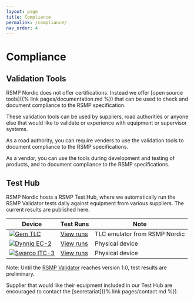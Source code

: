 ```yaml
---
layout: page
title: Compliance
permalink: /compliance/
nav_order: 4
---
```


# Compliance

## Validation Tools
RSMP Nordic does not offer certifications. Instead we offer [open source tools]({% link pages/documentation.md %}) that can be used to check and document compliance to the RSMP specification.

These validation tools can be used by suppliers, road authorities or anyone else that would like to validate or experience with equipment or supervisor systems.

As a road authority, you can require venders to use the validation tools to document compliance to the RSMP specifications.

As a vendor, you can use the tools during development and testing of products, and to document compliance to the RSMP specifications.

## Test Hub
RSMP Nordic hosts a RSMP Test Hub, where we automatically run the RSMP Validator tests daily against equipment from various suppliers. The current results are published here.

| Device | Test Runs | Note |
|--|--|--|
| [![Gem TLC](https://github.com/rsmp-nordic/rsmp_validator/actions/workflows/gem_tlc.yml/badge.svg?branch=main&event=push)](https://github.com/rsmp-nordic/rsmp_validator/actions/workflows/gem_tlc.yml) | [View runs](https://github.com/rsmp-nordic/rsmp_validator/actions/workflows/gem_tlc.yml?query=branch%3Amaster) | TLC emulator from RSMP Nordic |
| [![Dynniq EC-2](https://github.com/rsmp-nordic/rsmp_validator/actions/workflows/dynniq_ec2.yml/badge.svg?branch=main&event=schedule)](https://github.com/rsmp-nordic/rsmp_validator/actions/workflows/dynniq_ec2.yml) | [View runs](https://github.com/rsmp-nordic/rsmp_validator/actions/workflows/dynniq_ec2.yml?query=event%3Aschedule) | Physical device |
| [![Swarco ITC-3](https://github.com/rsmp-nordic/rsmp_validator/actions/workflows/swarco_itc3.yml/badge.svg?branch=main&event=schedule)](https://github.com/rsmp-nordic/rsmp_validator/actions/workflows/swarco_itc3.yml) | [View runs](https://github.com/rsmp-nordic/rsmp_validator/actions/workflows/swarco_itc3.yml?query=event%3Aschedule) | Physical device |

Note: Until the [RSMP Validator](https://github.com/rsmp-nordic/rsmp_validator) reaches version 1.0, test results are preliminary.

Supplier that would like their equipment included in our Test Hub are encouraged to contact the [secretariat]({% link pages/contact.md %}).
